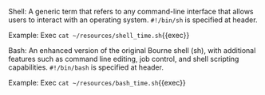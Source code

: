 Shell: 
A generic term that refers to any command-line interface that allows users to interact with an operating system. `#!/bin/sh` is specified at header. 

Example: Exec `cat ~/resources/shell_time.sh`{{exec}}

Bash: 
An enhanced version of the original Bourne shell (sh), with additional features such as command line editing, job control, and shell scripting capabilities. `#!/bin/bash` is specified at header.

Example: Exec `cat ~/resources/bash_time.sh`{{exec}}
